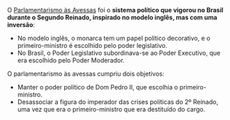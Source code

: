 O <u>Parlamentarismo às Avessas</u> foi o **sistema político que vigorou no Brasil durante o Segundo Reinado, inspirado no modelo inglês, mas com uma inversão**: 
- No modelo inglês, o monarca tem um papel político decorativo, e o primeiro-ministro é escolhido pelo poder legislativo. 
- No Brasil, o Poder Legislativo subordinava-se ao Poder Executivo, que era escolhido pelo Poder Moderador. 

O parlamentarismo às avessas cumpriu dois objetivos:
- Manter o poder político de Dom Pedro II, que escolhia o primeiro-ministro.
- Desassociar a figura do imperador das crises políticas do 2º Reinado, uma vez que era o primeiro-ministro que era destituído do cargo.